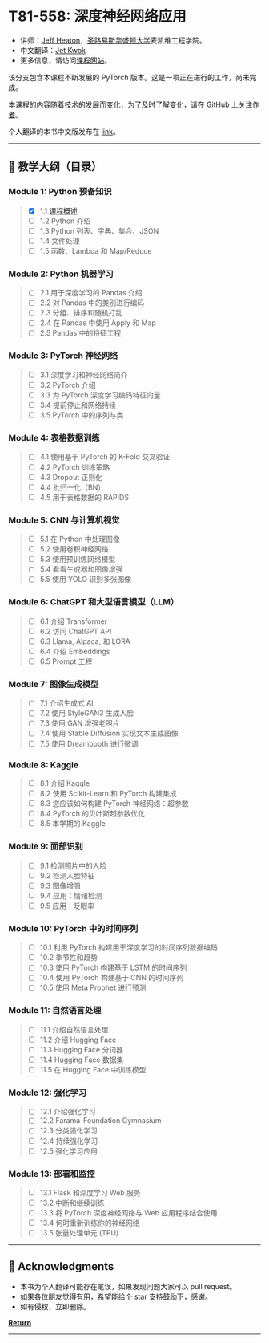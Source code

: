 # T81-558: 深度神经网络应用

- 讲师：[Jeff Heaton](https://sites.wustl.edu/jeffheaton/)，[圣路易斯华盛顿大学](https://engineering.wustl.edu/Programs/Pages/default.aspx)麦凯维工程学院。
- 中文翻译：[Jet Kwok](https://fmvpjet.github.io/)
- 更多信息，请访问[课程网站](https://sites.wustl.edu/jeffheaton/t81-558/)。


该分支包含本课程不断发展的 PyTorch 版本。这是一项正在进行的工作，尚未完成。

本课程的内容随着技术的发展而变化，为了及时了解变化，请在 GitHub 上关注[作者](https://github.com/jeffheaton)。

个人翻译的本书中文版发布在 [link](https://github.com/FMVPJet/app_deep_learning_chinese/tree/main)。

---

## 📖 教学大纲（目录）

### Module 1: Python 预备知识
> - [X] 1.1 [课程概述](t81_558_class_01_1_overview.md)
> - [ ] 1.2 Python 介绍
> - [ ] 1.3 Python 列表、字典、集合、JSON
> - [ ] 1.4 文件处理
> - [ ] 1.5 函数、Lambda 和 Map/Reduce

###  Module 2: Python 机器学习
> - [ ] 2.1 用于深度学习的 Pandas 介绍
> - [ ] 2.2 对 Pandas 中的类别进行编码
> - [ ] 2.3 分组、排序和随机打乱
> - [ ] 2.4 在 Pandas 中使用 Apply 和 Map
> - [ ] 2.5 Pandas 中的特征工程

###  Module 3: PyTorch 神经网络
> - [ ] 3.1 深度学习和神经网络简介
> - [ ] 3.2 PyTorch 介绍
> - [ ] 3.3 为 PyTorch 深度学习编码特征向量
> - [ ] 3.4 提前停止和网络持续
> - [ ] 3.5 PyTorch 中的序列与类

###  Module 4: 表格数据训练
> - [ ] 4.1 使用基于 PyTorch 的 K-Fold 交叉验证
> - [ ] 4.2 PyTorch 训练策略
> - [ ] 4.3 Dropout 正则化
> - [ ] 4.4 批归一化（BN）
> - [ ] 4.5 用于表格数据的 RAPIDS

###  Module 5: CNN 与计算机视觉
> - [ ] 5.1 在 Python 中处理图像
> - [ ] 5.2 使用卷积神经网络
> - [ ] 5.3 使用预训练网络模型
> - [ ] 5.4 看看生成器和图像增强
> - [ ] 5.5 使用 YOLO 识别多张图像

###  Module 6: ChatGPT 和大型语言模型（LLM）
> - [ ] 6.1 介绍 Transformer
> - [ ] 6.2 访问 ChatGPT API
> - [ ] 6.3 Llama, Alpaca, 和 LORA
> - [ ] 6.4 介绍 Embeddings
> - [ ] 6.5 Prompt 工程

###  Module 7: 图像生成模型
> - [ ] 7.1 介绍生成式 AI
> - [ ] 7.2 使用 StyleGAN3 生成人脸
> - [ ] 7.3 使用 GAN 增强老照片
> - [ ] 7.4 使用 Stable Diffusion 实现文本生成图像
> - [ ] 7.5 使用 Dreambooth 进行微调

###  Module 8: Kaggle
> - [ ] 8.1 介绍 Kaggle
> - [ ] 8.2 使用 Scikit-Learn 和 PyTorch 构建集成
> - [ ] 8.3 您应该如何构建 PyTorch 神经网络：超参数
> - [ ] 8.4 PyTorch 的贝叶斯超参数优化
> - [ ] 8.5 本学期的 Kaggle
 
###  Module 9: 面部识别
> - [ ] 9.1 检测照片中的人脸
> - [ ] 9.2 检测人脸特征
> - [ ] 9.3 图像增强
> - [ ] 9.4 应用：情绪检测
> - [ ] 9.5 应用：眨眼率

###  Module 10: PyTorch 中的时间序列
> - [ ] 10.1 利用 PyTorch 构建用于深度学习的时间序列数据编码
> - [ ] 10.2 季节性和趋势
> - [ ] 10.3 使用 PyTorch 构建基于 LSTM 的时间序列
> - [ ] 10.4 使用 PyTorch 构建基于 CNN 的时间序列
> - [ ] 10.5 使用 Meta Prophet 进行预测

###  Module 11: 自然语言处理
> - [ ] 11.1 介绍自然语言处理
> - [ ] 11.2 介绍 Hugging Face
> - [ ] 11.3 Hugging Face 分词器
> - [ ] 11.4 Hugging Face 数据集
> - [ ] 11.5 在 Hugging Face 中训练模型

###  Module 12: 强化学习
> - [ ] 12.1 介绍强化学习
> - [ ] 12.2 Farama-Foundation Gymnasium
> - [ ] 12.3 分类强化学习
> - [ ] 12.4 持续强化学习
> - [ ] 12.5 强化学习应用

###  Module 13: 部署和监控
> - [ ] 13.1 Flask 和深度学习 Web 服务
> - [ ] 13.2 中断和继续训练
> - [ ] 13.3 将 PyTorch 深度神经网络与 Web 应用程序结合使用
> - [ ] 13.4 何时重新训练你的神经网络
> - [ ] 13.5 张量处理单元 (TPU)

---


## 👏 Acknowledgments

- 本书为个人翻译可能存在笔误，如果发现问题大家可以 pull request。
- 如果各位朋友觉得有用，希望能给个 star 支持鼓励下，感谢。
- 如有侵权，立即删除。



[**Return**](#Top)

---



